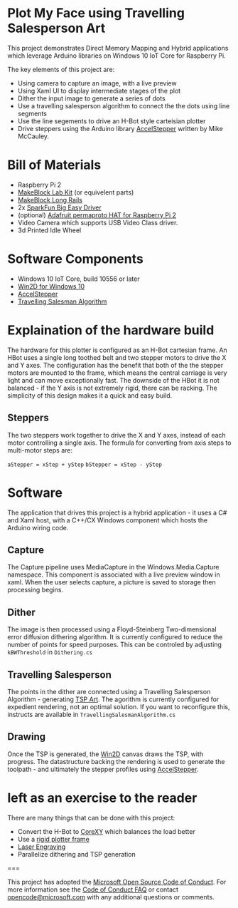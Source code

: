 # Plot My Face using Travelling Salesperson Art
This project demonstrates Direct Memory Mapping and Hybrid applications which leverage Arduino libraries on Windows 10 IoT Core for Raspberry Pi. 

The key elements of this project are:

* Using camera to capture an image, with a live preview
* Using Xaml UI to display intermediate stages of the plot
* Dither the input image to generate a series of dots
* Use a travelling salesperson algorithm to connect the the dots using line segments
* Use the line segements to drive an H-Bot style carteisian plotter
* Drive steppers using the Arduino library [AccelStepper](http://www.airspayce.com/mikem/arduino/AccelStepper/) written by Mike McCauley.

# Bill of Materials
* Raspberry Pi 2
* [MakeBlock Lab Kit](http://www.makeblock.cc/lab-robot-kit-blue-no-electronics/) (or equivelent parts)
* [MakeBlock Long Rails](http://www.makeblock.cc/beam0824-496-blue-6-pack/)
* 2x [SparkFun Big Easy Driver](https://www.sparkfun.com/products/12859)
* (optional) [Adafruit permaproto HAT for Raspberry Pi 2](http://www.adafruit.com/products/2310)
* Video Camera which supports USB Video Class driver.
* 3d Printed Idle Wheel

# Software Components
* Windows 10 IoT Core, build 10556 or later
* [Win2D for Windows 10](https://github.com/Microsoft/win2d)
* [AccelStepper](http://www.airspayce.com/mikem/arduino/AccelStepper/)
* [Travelling Salesman Algorithm](http://www.codeproject.com/Articles/792887/Travelling-Salesman-Genetic-Algorithm)

# Explaination of the hardware build
The hardware for this plotter is configured as an H-Bot cartesian frame. An HBot uses a single long toothed belt and two stepper motors to drive the X and Y axes. The configuration has the benefit that both of the the stepper motors are mounted to the frame, which means the central carriage is very light and can move exceptionally fast. The downside of the HBot it is not balanced - if the Y axis is not extremely rigid, there can be racking. The simplicity of this design makes it a quick and easy build.


## Steppers
The two steppers work together to drive the X and Y axes, instead of each motor controlling a single axis. The formula for converting from axis steps to multi-motor steps are:

```aStepper = xStep + yStep```
```bStepper = xStep - yStep```

# Software
The application that drives this project is a hybrid application - it uses a C# and Xaml host, with a C++/CX Windows component which hosts the Arduino wiring code.

## Capture
The Capture pipeline uses MediaCapture in the Windows.Media.Capture namespace. This component is associated with a live preview window in xaml. When the user selects capture, a picture is saved to storage then processing begins.

## Dither
The image is then processed using a Floyd-Steinberg Two-dimensional error diffusion dithering algorithm. It is currently configured to reduce the number of points for speed purposes. This can be controled by adjusting ```kBWThreshold``` in ```Dithering.cs```

## Travelling Salesperson
The points in the dither are connected using a Travelling Salesperson Algorithm - generating [TSP Art](http://wiki.evilmadscientist.com/TSP_art). The agorithm is currently configured for expedient rendering, not an optimal solution. If you want to reconfigure this, instructs are available in ```TravellingSalesmanAlgorithm.cs```

## Drawing
Once the TSP is generated, the [Win2D](https://github.com/Microsoft/win2d) canvas draws the TSP, with progress. The datastructure backing the rendering is used to generate the toolpath - and ultimately the stepper profiles using [AccelStepper](http://www.airspayce.com/mikem/arduino/AccelStepper/).

# left as an exercise to the reader
There are many things that can be done with this project:
* Convert the H-Bot to [CoreXY](http://corexy.com/) which balances the load better
* Use a [rigid plotter frame](http://www.makeblock.cc/xy-plotter-robot-kit/)
* [Laser Engraving](http://www.makeblock.cc/laser-engraver-upgrade-pack-500mw-for-xy-plotter-robot-kit-v2-0/)
* Parallelize dithering and TSP generation



===

This project has adopted the [Microsoft Open Source Code of Conduct](http://microsoft.github.io/codeofconduct). For more information see the [Code of Conduct FAQ](http://microsoft.github.io/codeofconduct/faq.md) or contact [opencode@microsoft.com](mailto:opencode@microsoft.com) with any additional questions or comments. 
